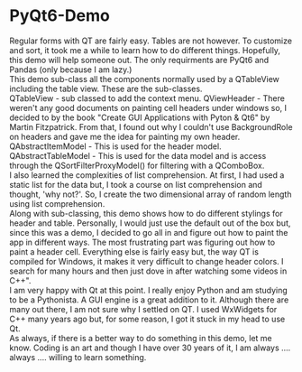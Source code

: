 # PyQt6-Demo
<p>Regular forms with QT are fairly easy. Tables are not however. To customize and sort, it took me a while to learn how to do different things. Hopefully, this demo will help someone out. The only requirments are PyQt6 and Pandas (only because I am lazy.)
<br>
This demo sub-class all the components normally used by a QTableView including the table view. These are the sub-classes.
<br>
QTableView - sub classed to add the context menu.
QViewHeader - There weren't any good documents on painting cell headers under windows so, I decided to by the book "Create GUI Applications with Pyton & Qt6" by Martin Fitzpatrick. From that, I found out why I couldn't use BackgroundRole on headers and gave me the idea for painting my own header.
QAbstractItemModel - This is used for the header model.
QAbstractTableModel - This is used for the data model and is access through the QSortFilterProxyModel() for filtering with a QComboBox.
<br>
I also learned the complexities of list comprehension. At first, I had used a static list for the data but, I took a course on list comprehension and thought,
'why not?'. So, I create the two dimensional array of random length using list comprehension.
<br>
Along with sub-classing, this demo shows how to do different stylings for header and table. Personally, I would just use the default out of the box but, since this was a demo, I decided to go all in and figure out how to paint the app in different ways. The most frustrating part was figuring out how to paint a header cell. Everything else is fairly easy but, the way QT is compiled for Windows, it makes it very difficult to change header colors. I search for many hours and then just dove in after watching some videos in C++".
<br>
I am very happy with Qt at this point. I really enjoy Python and am studying to be a Pythonista. A GUI engine is a great addition to it. Although there are many out there, I am not sure why I settled on QT. I used WxWidgets for C++ many years ago but, for some reason, I got it stuck in my head to use Qt.
<br>
As always, if there is a better way to do something in this demo, let me know. Coding is an art and though I have over 30 years of it, I am always .... always .... willing to learn something.</p?


